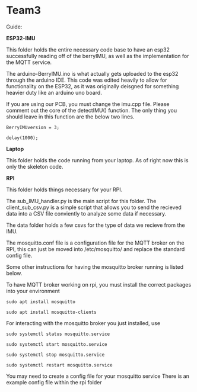 # Team3

Guide:

**ESP32-IMU**

This folder holds the entire necessary code base to have an esp32 successfully reading off of the berryIMU, as well as the implementation for the MQTT service.

The arduino-BerryIMU.ino is what actually gets uploaded to the esp32 through the arduino IDE. This code was edited heavily to allow for functionality on the ESP32, as it was originally deisgned for something heavier duty like an arduino uno board.

If you are using our PCB, you must change the imu.cpp file. Please comment out the core of the detectIMU() function. The only thing you should leave in this function are the below two lines.

`BerryIMUversion = 3;`

`delay(1000);`

**Laptop**

This folder holds the code running from your laptop. As of right now this is only the skeleton code.

**RPI**

This folder holds things necessary for your RPI. 

The sub_IMU_handler.py is the main script for this folder. The client_sub_csv.py is a simple script that allows you to send the recieved data into a CSV file conviently to analyze some data if necessary.

The data folder holds a few csvs for the type of data we recieve from the IMU.

The mosquitto.conf file is a configuration file for the MQTT broker on the RPI, this can just be moved into /etc/mosquitto/ and replace the standard config file.

Some other instructions for having the mosquitto broker running is listed below.

To have MQTT broker working on rpi, you must install the correct packages into your environment

`sudo apt install mosquitto`

`sudo apt install mosquitto-clients`

For interacting with the mosquitto broker you just installed, use

`sudo systemctl status mosquitto.service`

`sudo systemctl start mosquitto.service`

`sudo systemctl stop mosquitto.service`

`sudo systemctl restart mosquitto.service `

You may need to create a config file for your mosquitto service
There is an example config file within the rpi folder
